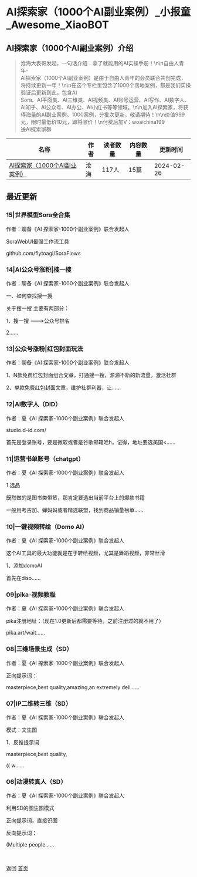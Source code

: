 # AI探索家（1000个AI副业案例）_小报童_Awesome_XiaoBOT

## AI探索家（1000个AI副业案例）介绍
> 沧海大表哥发起，一句话介绍：拿了就能用的AI实操手册！\n\n自由人青年-  
AI探索家（1000个AI副业案例）是由于自由人青年的会员联合共创完成，将持续更新一年！\n\n在这个专栏里包含了1000个落地案例，都是我们实操验证后更新到此，包含AI  
Sora、AI平面类、AI三维类、AI视频类、AI账号运营、AI写作、AI数字人、AI知乎、AI公众号、AI办公、AI小红书等等领域。\n\n加入AI探索家，将获得海量的AI副业案例。1000案例，分批次更新，敬请期待！\n\n价值999元，限时最低价10元，即将涨价！\n付费后加V：woaichina199  
送AI探索家群  
  


|名称|作者|读者数量|内容数量|更新时间|
|---|---|---|---|---|
|[AI探索家（1000个AI副业案例）](https://xiaobot.net/p/woaichina199?refer=9c3f1c95-a052-465a-9902-f6d75080262a)|沧海|117人|15篇|2024-02-26|

## 最近更新
### 15|世界模型Sora全合集

作者：聊备《AI 探索家-1000个副业案例》联合发起人

SoraWebUI最强工作流工具

github.com/flytoagi/SoraFlows

### 14|AI公众号涨粉|搜一搜

作者：聊备《AI 探索家-1000个副业案例》联合发起人

一、如何查找搜一搜

关于搜一搜 主要有两部分：

1、搜一搜 --->公众号排名

2......

### 13|公众号涨粉|红包封面玩法

作者：聊备《AI 探索家-1000个副业案例》联合发起人

1、N款免费红包封面组合文章，打通搜一搜，源源不断的新流量，激活社群

2、单款免费红包封面文章，维护社群利器，让......

### 12|AI数字人（DID）

作者：夏《AI 探索家-1000个副业案例》联合发起人

studio.d-id.com/

首先是登录账号，要是微软或者是谷歌邮箱哈h，记得，地址要选美国<......

### 11|运营书单账号（chatgpt）

作者：夏《AI 探索家-1000个副业案例》联合发起人

1.选品

既然做的是图书类带货，那肯定要选出当前平台上的爆款书籍

一般用考古加、蝉妈妈或者精选联盟，找到商品销量榜单......

### 10|一键视频转绘（Domo AI）

作者：夏《AI 探索家-1000个副业案例》联合发起人

这个AI工具的最大功能就是在于转绘视频，尤其是舞蹈视频，非常丝滑

1、添加domoAI

首先在diso......

### 09|pika-视频教程

作者：夏《AI 探索家-1000个副业案例》联合发起人

pika注册地址：（现在1.0更新后都需要等待，之前注册过的就不用了）

pika.art/wait......

### 08|三维场景生成（SD）

作者：夏《AI 探索家-1000个副业案例》联合发起人

正向提示词：

masterpiece,best quality,amazing,an extremely deli......

### 07|IP二维转三维（SD）

作者：夏《AI 探索家-1000个副业案例》联合发起人

模式：文生图

1、反推提示词

masterpiece,best quality,

(( w......

### 06|动漫转真人（SD）

作者：夏《AI 探索家-1000个副业案例》联合发起人

利用SD的图生图模式

正向提示词，直接识图

反向提示词：

(Multiple people......


<a href="https://github.com/Reno9527/awesome-xiaobot" style="color: white; text-decoration: none;">awesome-xiaobot</a>

返回 [首页](../README.md)
